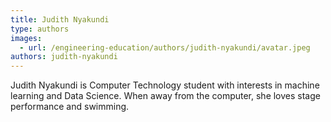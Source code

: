 ```yaml
---
title: Judith Nyakundi
type: authors
images:
  - url: /engineering-education/authors/judith-nyakundi/avatar.jpeg
authors: judith-nyakundi
---
```

Judith Nyakundi is Computer Technology student with interests in machine learning and Data Science. When away from the computer, she loves stage performance and swimming.

